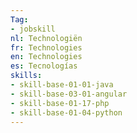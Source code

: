 ```yaml
---
Tag: 
- jobskill
nl: Technologiën
fr: Technologies
en: Technologies
es: Tecnologías
skills:
- skill-base-01-01-java
- skill-base-03-01-angular
- skill-base-01-17-php
- skill-base-01-04-python
---
```

